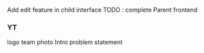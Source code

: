 
Add edit feature in child interface
TODO : complete Parent frontend


### YT
logo
team photo
Intro
problem statement










